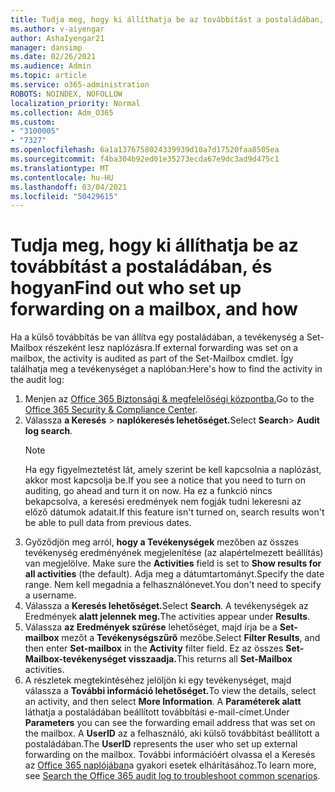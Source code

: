 ```yaml
---
title: Tudja meg, hogy ki állíthatja be az továbbítást a postaládában, és hogyan
ms.author: v-aiyengar
author: AshaIyengar21
manager: dansimp
ms.date: 02/26/2021
ms.audience: Admin
ms.topic: article
ms.service: o365-administration
ROBOTS: NOINDEX, NOFOLLOW
localization_priority: Normal
ms.collection: Adm_O365
ms.custom:
- "3100005"
- "7327"
ms.openlocfilehash: 6a1a1376758024339939d10a7d17520faa8505ea
ms.sourcegitcommit: f4ba304b92ed01e35273ecda67e9dc3ad9d475c1
ms.translationtype: MT
ms.contentlocale: hu-HU
ms.lasthandoff: 03/04/2021
ms.locfileid: "50429615"
---
```

# <a name="find-out-who-set-up-forwarding-on-a-mailbox-and-how"></a><span data-ttu-id="5389e-102">Tudja meg, hogy ki állíthatja be az továbbítást a postaládában, és hogyan</span><span class="sxs-lookup"><span data-stu-id="5389e-102">Find out who set up forwarding on a mailbox, and how</span></span>

<span data-ttu-id="5389e-103">Ha a külső továbbítás be van állítva egy postaládában, a tevékenység a Set-Mailbox részeként lesz naplózásra.</span><span class="sxs-lookup"><span data-stu-id="5389e-103">If external forwarding was set on a mailbox, the activity is audited as part of the Set-Mailbox cmdlet.</span></span> <span data-ttu-id="5389e-104">Így találhatja meg a tevékenységet a naplóban:</span><span class="sxs-lookup"><span data-stu-id="5389e-104">Here's how to find the activity in the audit log:</span></span>

1. <span data-ttu-id="5389e-105">Menjen az [Office 365 Biztonsági & megfelelőségi központba.](https://go.microsoft.com/fwlink/p/?linkid=2077143)</span><span class="sxs-lookup"><span data-stu-id="5389e-105">Go to the [Office 365 Security & Compliance Center](https://go.microsoft.com/fwlink/p/?linkid=2077143).</span></span>
1. <span data-ttu-id="5389e-106">Válassza **a Keresés** >  **naplókeresés lehetőséget.**</span><span class="sxs-lookup"><span data-stu-id="5389e-106">Select **Search**> **Audit log search**.</span></span>
    > [!NOTE]
    > <span data-ttu-id="5389e-107">Ha egy figyelmeztetést lát, amely szerint be kell kapcsolnia a naplózást, akkor most kapcsolja be.</span><span class="sxs-lookup"><span data-stu-id="5389e-107">If you see a notice that you need to turn on auditing, go ahead and turn it on now.</span></span> <span data-ttu-id="5389e-108">Ha ez a funkció nincs bekapcsolva, a keresési eredmények nem fogják tudni lekeresni az előző dátumok adatait.</span><span class="sxs-lookup"><span data-stu-id="5389e-108">If this feature isn't turned on, search results won't be able to pull data from previous dates.</span></span>
1. <span data-ttu-id="5389e-109">Győződjön meg arról, **hogy a Tevékenységek** mezőben az összes tevékenység eredményének megjelenítése (az alapértelmezett beállítás) van megjelölve. </span><span class="sxs-lookup"><span data-stu-id="5389e-109">Make sure the **Activities** field is set to **Show results for all activities** (the default).</span></span> <span data-ttu-id="5389e-110">Adja meg a dátumtartományt.</span><span class="sxs-lookup"><span data-stu-id="5389e-110">Specify the date range.</span></span> <span data-ttu-id="5389e-111">Nem kell megadnia a felhasználónevet.</span><span class="sxs-lookup"><span data-stu-id="5389e-111">You don't need to specify a username.</span></span>
1. <span data-ttu-id="5389e-112">Válassza a **Keresés lehetőséget.**</span><span class="sxs-lookup"><span data-stu-id="5389e-112">Select **Search**.</span></span> <span data-ttu-id="5389e-113">A tevékenységek az Eredmények **alatt jelennek meg.**</span><span class="sxs-lookup"><span data-stu-id="5389e-113">The activities appear under **Results**.</span></span>
1. <span data-ttu-id="5389e-114">Válassza **az Eredmények szűrése** lehetőséget, majd írja be a **Set-mailbox** mezőt a **Tevékenységszűrő** mezőbe.</span><span class="sxs-lookup"><span data-stu-id="5389e-114">Select **Filter Results**, and then enter **Set-mailbox** in the **Activity** filter field.</span></span> <span data-ttu-id="5389e-115">Ez az összes **Set-Mailbox-tevékenységet visszaadja.**</span><span class="sxs-lookup"><span data-stu-id="5389e-115">This returns all **Set-Mailbox** activities.</span></span>
1. <span data-ttu-id="5389e-116">A részletek megtekintéséhez jelöljön ki egy tevékenységet, majd válassza a **További információ lehetőséget.**</span><span class="sxs-lookup"><span data-stu-id="5389e-116">To view the details, select an activity, and then select **More Information**.</span></span> <span data-ttu-id="5389e-117">A **Paraméterek alatt** láthatja a postaládában beállított továbbítási e-mail-címet.</span><span class="sxs-lookup"><span data-stu-id="5389e-117">Under **Parameters** you can see the forwarding email address that was set on the mailbox.</span></span> <span data-ttu-id="5389e-118">A **UserID** az a felhasználó, aki külső továbbítást beállított a postaládában.</span><span class="sxs-lookup"><span data-stu-id="5389e-118">The **UserID** represents the user who set up external forwarding on the mailbox.</span></span>
<span data-ttu-id="5389e-119">További információért olvassa el a Keresés az [Office 365 naplójában](https://go.microsoft.com/fwlink/?linkid=2103944)a gyakori esetek elhárításához.</span><span class="sxs-lookup"><span data-stu-id="5389e-119">To learn more, see [Search the Office 365 audit log to troubleshoot common scenarios](https://go.microsoft.com/fwlink/?linkid=2103944).</span></span>